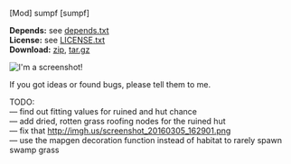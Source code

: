[Mod] sumpf [sumpf]

**Depends:** see [depends.txt](https://raw.githubusercontent.com/HybridDog/sumpf/master/sumpf/depends.txt)  
**License:** see [LICENSE.txt](https://raw.githubusercontent.com/HybridDog/sumpf/master/LICENSE.txt)  
**Download:** [zip](https://github.com/HybridDog/sumpf/archive/master.zip), [tar.gz](https://github.com/HybridDog/sumpf/archive/master.tar.gz)  

![I'm a screenshot!](http://bit.ly/1wOCWpq)

If you got ideas or found bugs, please tell them to me.


TODO:  
— find out fitting values for ruined and hut chance  
— add dried, rotten grass roofing nodes for the ruined hut  
— fix that http://imgh.us/screenshot_20160305_162901.png  
— use the mapgen decoration function instead of habitat to rarely spawn swamp grass
